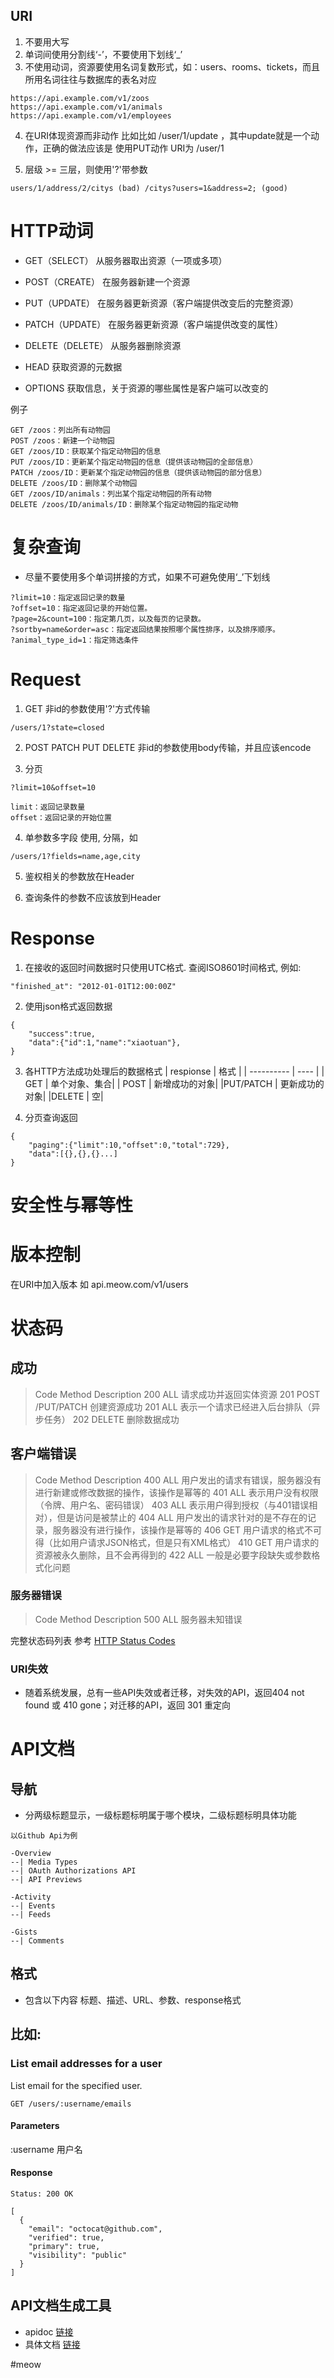 ## URI
1. 不要用大写
2. 单词间使用分割线‘-’，不要使用下划线‘_’
3. 不使用动词，资源要使用名词复数形式，如：users、rooms、tickets，而且所用名词往往与数据库的表名对应
```
https://api.example.com/v1/zoos
https://api.example.com/v1/animals
https://api.example.com/v1/employees
```
4. 在URI体现资源而非动作
比如比如 /user/1/update ，其中update就是一个动作，正确的做法应该是 使用PUT动作 URI为 /user/1

5. 层级 >= 三层，则使用'?'带参数
```
users/1/address/2/citys (bad) /citys?users=1&address=2; (good)
```

# HTTP动词
* GET（SELECT）
从服务器取出资源（一项或多项）

* POST（CREATE）
在服务器新建一个资源

* PUT（UPDATE）
在服务器更新资源（客户端提供改变后的完整资源）

* PATCH（UPDATE）
在服务器更新资源（客户端提供改变的属性）

* DELETE（DELETE）
从服务器删除资源

* HEAD
获取资源的元数据

* OPTIONS
获取信息，关于资源的哪些属性是客户端可以改变的

例子
```
GET /zoos：列出所有动物园
POST /zoos：新建一个动物园
GET /zoos/ID：获取某个指定动物园的信息
PUT /zoos/ID：更新某个指定动物园的信息（提供该动物园的全部信息）
PATCH /zoos/ID：更新某个指定动物园的信息（提供该动物园的部分信息）
DELETE /zoos/ID：删除某个动物园
GET /zoos/ID/animals：列出某个指定动物园的所有动物
DELETE /zoos/ID/animals/ID：删除某个指定动物园的指定动物
```

# 复杂查询
* 尽量不要使用多个单词拼接的方式，如果不可避免使用‘_’下划线

```
?limit=10：指定返回记录的数量
?offset=10：指定返回记录的开始位置。
?page=2&count=100：指定第几页，以及每页的记录数。
?sortby=name&order=asc：指定返回结果按照哪个属性排序，以及排序顺序。
?animal_type_id=1：指定筛选条件
```

# Request
1. GET 非id的参数使用'?'方式传输
```
/users/1?state=closed
```

2. POST PATCH PUT DELETE 非id的参数使用body传输，并且应该encode

3. 分页
```
?limit=10&offset=10

limit：返回记录数量
offset：返回记录的开始位置
```

4. 单参数多字段
使用, 分隔，如
```
/users/1?fields=name,age,city
```

5. 鉴权相关的参数放在Header

6. 查询条件的参数不应该放到Header

# Response
1. 在接收的返回时间数据时只使用UTC格式. 查阅ISO8601时间格式, 例如:
```
"finished_at": "2012-01-01T12:00:00Z"
```

2. 使用json格式返回数据
```
{
    "success":true,
    "data":{"id":1,"name":"xiaotuan"},
}
```

3. 各HTTP方法成功处理后的数据格式
| respionse  | 格式         |
| ---------- | ----        |
| GET        | 单个对象、集合|
| POST       | 新增成功的对象|
|PUT/PATCH   | 更新成功的对象|
|DELETE      | 空|


4. 分页查询返回


```
{
    "paging":{"limit":10,"offset":0,"total":729},
    "data":[{},{},{}...]
}

```


# 安全性与幂等性

# 版本控制
在URI中加入版本
 如 api.meow.com/v1/users


# 状态码
## 成功
> Code          Method                              Description
200              ALL                                     请求成功并返回实体资源
201              POST /PUT/PATCH          创建资源成功
201              ALL					 表示一个请求已经进入后台排队（异步任务） 
202		     DELETE				  删除数据成功


## 客户端错误
> Code          Method          Description
400              ALL                 用户发出的请求有错误，服务器没有进行新建或修改数据的操作，该操作是幂等的
401              ALL                 表示用户没有权限（令牌、用户名、密码错误）
403              ALL                 表示用户得到授权（与401错误相对），但是访问是被禁止的
404              ALL                 用户发出的请求针对的是不存在的记录，服务器没有进行操作，该操作是幂等的
406 		     GET		     用户请求的格式不可得（比如用户请求JSON格式，但是只有XML格式）
410 		     GET		     用户请求的资源被永久删除，且不会再得到的
422              ALL                 一般是必要字段缺失或参数格式化问题

### 服务器错误
> Code          Method          Description
500              ALL                 服务器未知错误

完整状态码列表 参考 [HTTP Status Codes](http://www.restapitutorial.com/httpstatuscodes.html)

### URI失效
* 随着系统发展，总有一些API失效或者迁移，对失效的API，返回404 not found 或 410 gone；对迁移的API，返回 301 重定向

# API文档
## 导航
* 分两级标题显示，一级标题标明属于哪个模块，二级标题标明具体功能
```
以Github Api为例

-Overview
--| Media Types
--| OAuth Authorizations API
--| API Previews

-Activity
--| Events
--| Feeds

-Gists
--| Comments

```
 

## 格式
* 包含以下内容
标题、描述、URL、参数、response格式

比如:
---
### List email addresses for a user
List email for the specified user.

`GET /users/:username/emails`

#### Parameters
:username  用户名

#### Response
```
Status: 200 OK

[
  {
    "email": "octocat@github.com",
    "verified": true,
    "primary": true,
    "visibility": "public"
  }
]
```

## API文档生成工具
* apidoc  [链接](https://github.com/caixw/apidoc)
* 具体文档 [链接](http://apidoc.tools/)

#meow